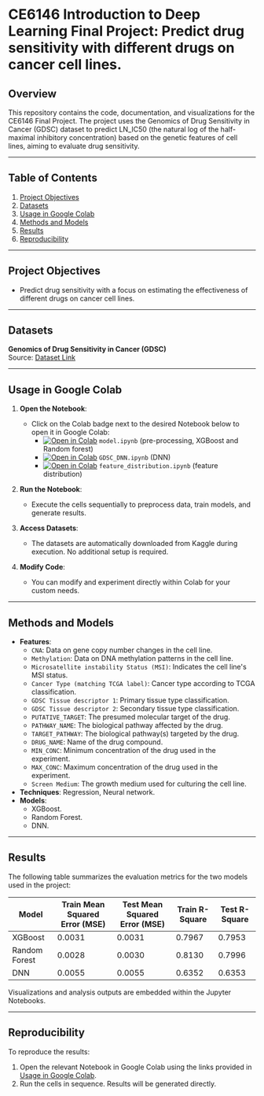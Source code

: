 # CE6146 Introduction to Deep Learning Final Project: Predict drug sensitivity with different drugs on cancer cell lines.

## Overview
This repository contains the code, documentation, and visualizations for the CE6146 Final Project. The project uses the Genomics of Drug Sensitivity in Cancer (GDSC) dataset to predict LN_IC50 (the natural log of the half-maximal inhibitory concentration) based on the genetic features of cell lines, aiming to evaluate drug sensitivity.

---

## Table of Contents
1. [Project Objectives](#project-objectives)
2. [Datasets](#datasets)
3. [Usage in Google Colab](#usage-in-google-colab)
5. [Methods and Models](#methods-and-models)
6. [Results](#results)
7. [Reproducibility](#reproducibility)

---

## Project Objectives
- Predict drug sensitivity with a focus on estimating the effectiveness of different drugs on cancer cell lines.

---

## Datasets

**Genomics of Drug Sensitivity in Cancer (GDSC)**  
Source: [Dataset Link](https://www.kaggle.com/datasets/samiraalipour/genomics-of-drug-sensitivity-in-cancer-gdsc)

---

## Usage in Google Colab
1. **Open the Notebook**:
   - Click on the Colab badge next to the desired Notebook below to open it in Google Colab:
     - [![Open in Colab](https://colab.research.google.com/assets/colab-badge.svg)](https://colab.research.google.com/github/rex0988476/GDSC-Final-Project/blob/main/model.ipynb) `model.ipynb` (pre-processing, XGBoost and Random forest)
     - [![Open in Colab](https://colab.research.google.com/assets/colab-badge.svg)](https://colab.research.google.com/github/rex0988476/GDSC-Final-Project/blob/main/GDSC_DNN.ipynb) `GDSC_DNN.ipynb` (DNN)
     - [![Open in Colab](https://colab.research.google.com/assets/colab-badge.svg)](https://colab.research.google.com/github/rex0988476/GDSC-Final-Project/blob/main/feature_distribution.ipynb) `feature_distribution.ipynb` (feature distribution)

2. **Run the Notebook**:
   - Execute the cells sequentially to preprocess data, train models, and generate results.

3. **Access Datasets**:
   - The datasets are automatically downloaded from Kaggle during execution. No additional setup is required.

4. **Modify Code**:
   - You can modify and experiment directly within Colab for your custom needs.

---

## Methods and Models
- **Features**:
  - `CNA`: Data on gene copy number changes in the cell line.
  - `Methylation`: Data on DNA methylation patterns in the cell line.
  - `Microsatellite instability Status (MSI)`: Indicates the cell line's MSI status.
  - `Cancer Type (matching TCGA label)`: Cancer type according to TCGA classification.
  - `GDSC Tissue descriptor 1`: Primary tissue type classification.
  - `GDSC Tissue descriptor 2`: Secondary tissue type classification.
  - `PUTATIVE_TARGET`: The presumed molecular target of the drug.
  - `PATHWAY_NAME`: The biological pathway affected by the drug.
  - `TARGET_PATHWAY`: The biological pathway(s) targeted by the drug.
  - `DRUG_NAME`: Name of the drug compound.
  - `MIN_CONC`: Minimum concentration of the drug used in the experiment.
  - `MAX_CONC`: Maximum concentration of the drug used in the experiment.
  - `Screen Medium`: The growth medium used for culturing the cell line.
- **Techniques**: Regression, Neural network.
- **Models**:
  - XGBoost.
  - Random Forest.
  - DNN.
---

## Results
The following table summarizes the evaluation metrics for the two models used in the project:

| Model | Train Mean Squared Error (MSE) | Test Mean Squared Error (MSE) | Train R-Square | Test R-Square |
|-|-|-|-|-|
| XGBoost | 0.0031 | 0.0031 | 0.7967 | 0.7953 |
| Random Forest | 0.0028 | 0.0030 | 0.8130 | 0.7996 |
| DNN | 0.0055 | 0.0055 | 0.6352 | 0.6353 |

Visualizations and analysis outputs are embedded within the Jupyter Notebooks.

---

## Reproducibility
To reproduce the results:
1. Open the relevant Notebook in Google Colab using the links provided in [Usage in Google Colab](#usage-in-google-colab).
2. Run the cells in sequence. Results will be generated directly.
